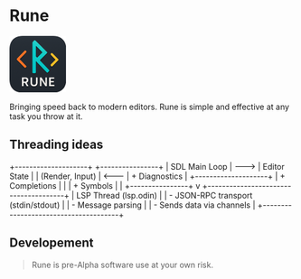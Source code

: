 # Rune

<p style="align-items: center;">
  <img src="/assets/icon/icon.png" width="100" height="100">
</p>

Bringing speed back to modern editors. Rune is simple and effective at any task you throw at it.

## Threading ideas

+--------------------+ +----------------+
| SDL Main Loop | ---> | Editor State |
| (Render, Input) | <--- | + Diagnostics |
+--------------------+ | + Completions |
| | + Symbols |
| +----------------+
v
+--------------------------------------+
| LSP Thread (lsp.odin) |
| - JSON-RPC transport (stdin/stdout) |
| - Message parsing |
| - Sends data via channels |
+--------------------------------------+

## Developement

> Rune is pre-Alpha software use at your own risk.
